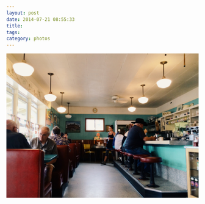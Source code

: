 ```yaml
---
layout: post
date: 2014-07-21 08:55:33
title: 
tags:
category: photos
---
```


![title](/assets/photoblog/pinecone-cafe.jpg)
